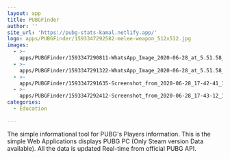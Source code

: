 ```yaml
---
layout: app
title: PUBGFinder
author: ''
site_url: 'https://pubg-stats-kamal.netlify.app/'
logo: apps/PUBGFinder/1593347292582-melee-weapon_512x512.jpg
images:
  - >-
    apps/PUBGFinder/1593347290811-WhatsApp_Image_2020-06-28_at_5.51.58_PM_461x1000.jpg
  - >-
    apps/PUBGFinder/1593347291322-WhatsApp_Image_2020-06-28_at_5.51.58_PM_%281%29_461x1000.jpg
  - >-
    apps/PUBGFinder/1593347291635-Screenshot_from_2020-06-28_17-42-41_1366x768.jpg
  - >-
    apps/PUBGFinder/1593347292412-Screenshot_from_2020-06-28_17-43-12_1366x768.jpg
categories:
  - Education

---
```

The simple informational tool for PUBG's Players information. This is the simple Web Applications displays PUBG PC (Only Steam version Data available). All the data is updated Real-time from official PUBG API. 
